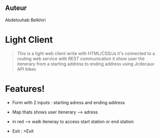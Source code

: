 ## Auteur
Abdelouhab Belkhiri

# Light Client 

> This is a light web client write with HTML/CSS/Js
> it's connected to a routing web service with REST communication
> it show user the itenerary from a starting address to ending address
> using Jcdecaux API bikes

# Features!

  - Form with 2 inputs : starting adress and ending address
  - Map thats shows user itenerary --> adress 
  - in red --> walk iteneray to access start station or end station


  - Exit : >Exit
